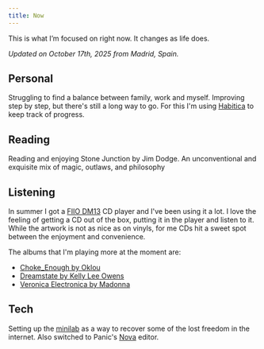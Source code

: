 ```yaml
---
title: Now
---
```


This is what I’m focused on right now. It changes as life does.

*Updated on October 17th, 2025 from Madrid, Spain.*

## Personal

Struggling to find a balance between family, work and myself. Improving step by step, but there's still a long way to go. For this I'm using [Habitica](https://habitica.com/) to keep track of progress.

## Reading

Reading and enjoying Stone Junction by Jim Dodge. An unconventional and exquisite mix of magic, outlaws, and philosophy

## Listening

In summer I got a [FIIO DM13](https://www.fiio.com/dm13) CD player and I've been using it a lot. I love the feeling of getting a CD out of the box,  putting it in the player and listen to it. While the artwork is not as nice as on vinyls, for me CDs hit a sweet spot between the enjoyment and convenience.

The albums that I'm playing more at the moment are:

- [Choke_Enough by Oklou](https://oklou.bandcamp.com/album/choke-enough)  
- [Dreamstate by Kelly Lee Owens](https://kellyleeowens.bandcamp.com/album/dreamstate)
- [Veronica Electronica by Madonna](https://en.wikipedia.org/wiki/Veronica_Electronica)

## Tech

Setting up the [minilab](https://minilab.co) as a way to recover some of the lost freedom in the internet. Also switched to Panic's [Nova](https://nova.app/) editor.

<!-- This is my [/now](https://nownownow.com/about) page. A short record of what

 I’m focused on right now. It changes as life does. -->

